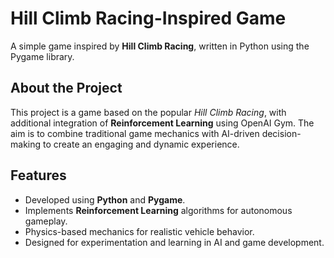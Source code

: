 # Hill Climb Racing-Inspired Game

A simple game inspired by **Hill Climb Racing**, written in Python using the Pygame library.

## About the Project

This project is a game based on the popular *Hill Climb Racing*, with additional integration of **Reinforcement Learning** using OpenAI Gym. The aim is to combine traditional game mechanics with AI-driven decision-making to create an engaging and dynamic experience.

## Features

- Developed using **Python** and **Pygame**.
- Implements **Reinforcement Learning** algorithms for autonomous gameplay.
- Physics-based mechanics for realistic vehicle behavior.
- Designed for experimentation and learning in AI and game development.